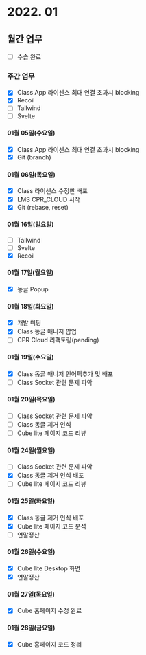 # 2022. 01

## 월간 업무

- [ ] 수습 완료

### 주간 업무

- [x] Class App 라이센스 최대 연결 초과시 blocking
- [x] Recoil
- [ ] Tailwind
- [ ] Svelte

#### 01월 05일(수요일)

- [x] Class App 라이센스 최대 연결 초과시 blocking
- [x] Git (branch)

#### 01월 06일(목요일)

- [x] Class 라이센스 수정판 배포
- [x] LMS CPR_CLOUD 시작
- [x] Git (rebase, reset)

#### 01월 16일(일요일)

- [ ] Tailwind
- [ ] Svelte
- [x] Recoil

#### 01월 17일(월요일)

- [x] 동글 Popup

#### 01월 18일(화요일)

- [x] 개발 미팅
- [x] Class 동글 매니저 팝업
- [ ] CPR Cloud 리팩토링(pending)

#### 01월 19일(수요일)

- [x] Class 동글 매니저 언어팩추가 및 배포
- [ ] Class Socket 관련 문제 파악

#### 01월 20일(목요일)

- [ ] Class Socket 관련 문제 파악
- [ ] Class 동글 제거 인식
- [ ] Cube lite 페이지 코드 리뷰

#### 01월 24일(월요일)

- [ ] Class Socket 관련 문제 파악
- [x] Class 동글 제거 인식 배포
- [ ] Cube lite 페이지 코드 리뷰

#### 01월 25일(화요일)

- [x] Class 동글 제거 인식 배포
- [x] Cube lite 페이지 코드 분석
- [ ] 연말정산

#### 01월 26일(수요일)

- [x] Cube lite Desktop 화면
- [x] 연말정산

#### 01월 27일(목요일)

- [x] Cube 홈페이지 수정 완료

#### 01월 28일(금요일)

- [x] Cube 홈페이지 코드 정리
